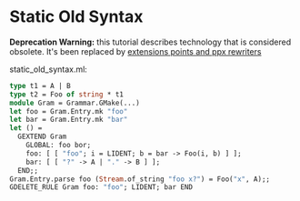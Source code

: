 <!-- ((! set title Static Old Syntax !)) ((! set learn !)) -->
<!-- ((! set center !)) -->

# Static Old Syntax

**Deprecation Warning:** this tutorial describes technology that is considered obsolete. It's been replaced by [extensions points and ppx rewriters](http://caml.inria.fr/pub/docs/manual-ocaml-4.02/extn.html#sec243)

static_old_syntax.ml:

```ocaml
type t1 = A | B
type t2 = Foo of string * t1
module Gram = Grammar.GMake(...)
let foo = Gram.Entry.mk "foo"
let bar = Gram.Entry.mk "bar"
let () =
  GEXTEND Gram
    GLOBAL: foo bor;
    foo: [ [ "foo"; i = LIDENT; b = bar -> Foo(i, b) ] ];
    bar: [ [ "?" -> A | "." -> B ] ];
  END;;
Gram.Entry.parse foo (Stream.of_string "foo x?") = Foo("x", A);;
GDELETE_RULE Gram foo: "foo"; LIDENT; bar END
```
